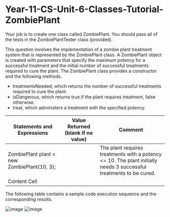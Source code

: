 # Year-11-CS-Unit-6-Classes-Tutorial-ZombiePlant

Your job is to create one class called ZombiePlant. 
You should pass all of the tests in the ZombiePlantTester class (provided).

This question involves the implementation of a zombie plant treatment system that is represented by the ZombiePlant class. A ZombiePlant object is created with parameters that specify the maximum potency for a successful treatment and the initial number of successful treatments required to cure the plant.
The ZombiePlant class provides a constructor and the following methods.

* treatmentsNeeded, which returns the number of successful treatments required to cure the plant.
* isDangerous, which returns true if the plant requires treatment, false otherwise.
* treat, which administers a treatment with the specified potency.

| Statements and Expressions                  | Value Returned (blank if no value) | Comment                  |
| ------------------------------------------- | ---------------------------------- | ------------------------ |
| ZombiePlant plant = new ZombiePlant(10, 3); |                                    | The plant requires treatments with a potency <= 10. The plant initially needs 3 successful treatments to be cured.             |
| Content Cell                                |                     |              |

The following table contains a sample code execution sequence and the corresponding results. 

![image](https://user-images.githubusercontent.com/57818506/212821175-23b4e32d-b8aa-4f98-9285-c46594092e06.png)
![image](https://user-images.githubusercontent.com/57818506/212821329-78a1765a-9fa9-4e73-9f6b-eeca4b69267d.png)


